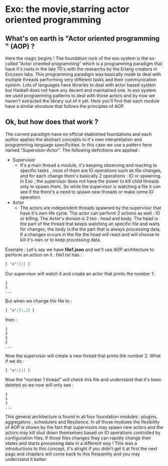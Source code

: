 # Exo: the movie,starring actor oriented programming 


## What's on earth is "Actor oriented programming " (AOP) ? 


Here the magic begins ! The foundation rock of the exo system is the so-called "Actor oriented programming" which is a programming
paradigm that have it's roots in the late 70's with the researchs by the Erlang creators in Ericsson labs. 
This programming paradigm was basically made to deal with multiple threads performing very different tasks and their communication
system. Lots of languages have libraries to deal with actor based system but Haskell does not have any decent and maintained one. 
In exo system we used programming patterns to deal with those actors and by now we haven't extracted the library out of it yet. 
Here you'll find that each module have a similar strcuture that follows the principles of AOP. 


## Ok, but how does that work ? 

The current paradigm have no official stablished foundations and each author applies the abstract concepts to it's own interpretation
and programming language specificities. In this case we use a pattern here named "Supervisor-Actor". 
The following definitions are applied : 

* Supervisor 
	* It's a main thread a module, it's keeping observing and reacting to specific tasks , most of them are IO operations 
	such as file changes, and for each change there's basically 2 operations : IO or spawning. 
	In Exo , the supervisor does not have the power to kill child threads only to spawn them. So while the supervisor is 
	watching a file it can see if the there's a need to spawn new threads or make some IO operation.
* Actor
	* The actors are independent threads spawned by the supervisor that have it's own life cycle. The actor can perform 2 actions
	as well : IO or killing. The Actor's divison is 2 too : head and body. The head is the part of the thread that keeps watching 
	an specific file and waits for changes, the body is the the part that is always processing data. If a changes occurs in the file
	the head will react and will choose to kill it's own or to keep processing data. 

Example : 
	Let's say we have **file1.json** and we'll use AOP architecture to perform an action on it : 
file1.txt has : 
```json
{ "a":[1] } 
```
Our supervisor will watch it and create an actor that prints the number 1:
```
1
1
...
``` 
But when we change the file to :
```json
{ "a":[1,2] } 
```
then : 
```
1
2
1
2 
...
```

Now the supervisor will create a new thread that prints the number 2. What if we do :

```json
{ "a":[1] } 
```	

Now the "number 1 thread" will check this file and understand that it's been deleted so we now will only see : 

```
1
1
1 
...
```

This general architecture is found in all four foundation modules : plugins, aggregators , schedulers and Resilience.
In all those modules the flexibility of AOP is shown by the fact that supervisors may spawn new actors and the actors may kill
shut down themselves based on IO operations controlled by configuration files. If those files changes they can rapidly change their 
states and starts processing data in a different way !
This was a introductions to this concept, it's alright if you didn't get it at first the next pags and chapters will come back to 
this frequently and you may understand it better.


